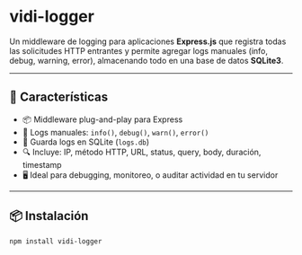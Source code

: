 # vidi-logger

Un middleware de logging para aplicaciones **Express.js** que registra todas las solicitudes HTTP entrantes y permite agregar logs manuales (info, debug, warning, error), almacenando todo en una base de datos **SQLite3**.

---

## 🚀 Características

- 📦 Middleware plug-and-play para Express
- 🔎 Logs manuales: `info()`, `debug()`, `warn()`, `error()`
- 🧠 Guarda logs en SQLite (`logs.db`)
- 🔍 Incluye: IP, método HTTP, URL, status, query, body, duración, timestamp
- 🖥️ Ideal para debugging, monitoreo, o auditar actividad en tu servidor

---

## 📦 Instalación

```bash
npm install vidi-logger